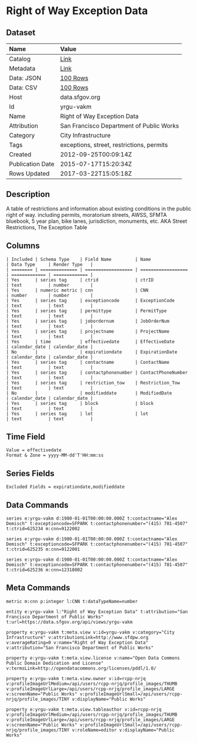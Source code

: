 # Right of Way Exception Data

## Dataset

| Name | Value |
| :--- | :---- |
| Catalog | [Link](https://catalog.data.gov/dataset/right-of-way-exception-data-2e2dc) |
| Metadata | [Link](https://data.sfgov.org/api/views/yrgu-vakm) |
| Data: JSON | [100 Rows](https://data.sfgov.org/api/views/yrgu-vakm/rows.json?max_rows=100) |
| Data: CSV | [100 Rows](https://data.sfgov.org/api/views/yrgu-vakm/rows.csv?max_rows=100) |
| Host | data.sfgov.org |
| Id | yrgu-vakm |
| Name | Right of Way Exception Data |
| Attribution | San Francisco Department of Public Works |
| Category | City Infrastructure |
| Tags | exceptions, street, restrictions, permits |
| Created | 2012-09-25T00:09:14Z |
| Publication Date | 2015-07-17T15:20:34Z |
| Rows Updated | 2017-03-22T15:05:18Z |

## Description

A table of restrictions and information about existing conditions in the public right of way.  including permits, moratorium streets, AWSS, SFMTA bluebook, 5 year plan, bike lanes, jurisdiction, monuments, etc.  AKA Street Restrictions, The Exception Table

## Columns

```ls
| Included | Schema Type    | Field Name         | Name               | Data Type     | Render Type   |
| ======== | ============== | ================== | ================== | ============= | ============= |
| Yes      | series tag     | ctrid              | ctrID              | text          | number        |
| Yes      | numeric metric | cnn                | CNN                | number        | number        |
| Yes      | series tag     | exceptioncode      | ExceptionCode      | text          | text          |
| Yes      | series tag     | permittype         | PermitType         | text          | text          |
| Yes      | series tag     | jobordernum        | JobOrderNum        | text          | text          |
| Yes      | series tag     | projectname        | ProjectName        | text          | text          |
| Yes      | time           | effectivedate      | EffectiveDate      | calendar_date | calendar_date |
| No       |                | expirationdate     | ExpirationDate     | calendar_date | calendar_date |
| Yes      | series tag     | contactname        | ContactName        | text          | text          |
| Yes      | series tag     | contactphonenumber | ContactPhoneNumber | text          | text          |
| Yes      | series tag     | restriction_tow    | Restriction_Tow    | text          | text          |
| No       |                | modifieddate       | ModifiedDate       | calendar_date | calendar_date |
| Yes      | series tag     | block              | block              | text          | text          |
| Yes      | series tag     | lot                | lot                | text          | text          |
```

## Time Field

```ls
Value = effectivedate
Format & Zone = yyyy-MM-dd'T'HH:mm:ss
```

## Series Fields

```ls
Excluded Fields = expirationdate,modifieddate
```

## Data Commands

```ls
series e:yrgu-vakm d:1980-01-01T00:00:00.000Z t:contactname="Alex Demisch" t:exceptioncode=SFPARK t:contactphonenumber="(415) 701-4507" t:ctrid=625234 m:cnn=9122002

series e:yrgu-vakm d:1980-01-01T00:00:00.000Z t:contactname="Alex Demisch" t:exceptioncode=SFPARK t:contactphonenumber="(415) 701-4507" t:ctrid=625235 m:cnn=9122001

series e:yrgu-vakm d:1980-01-01T00:00:00.000Z t:contactname="Alex Demisch" t:exceptioncode=SFPARK t:contactphonenumber="(415) 701-4507" t:ctrid=625236 m:cnn=12318002
```

## Meta Commands

```ls
metric m:cnn p:integer l:CNN t:dataTypeName=number

entity e:yrgu-vakm l:"Right of Way Exception Data" t:attribution="San Francisco Department of Public Works" t:url=https://data.sfgov.org/api/views/yrgu-vakm

property e:yrgu-vakm t:meta.view v:id=yrgu-vakm v:category="City Infrastructure" v:attributionLink=http://www.sfdpw.org v:averageRating=0 v:name="Right of Way Exception Data" v:attribution="San Francisco Department of Public Works"

property e:yrgu-vakm t:meta.view.license v:name="Open Data Commons Public Domain Dedication and License" v:termsLink=http://opendatacommons.org/licenses/pddl/1.0/

property e:yrgu-vakm t:meta.view.owner v:id=rcpp-nrjq v:profileImageUrlMedium=/api/users/rcpp-nrjq/profile_images/THUMB v:profileImageUrlLarge=/api/users/rcpp-nrjq/profile_images/LARGE v:screenName="Public Works" v:profileImageUrlSmall=/api/users/rcpp-nrjq/profile_images/TINY v:displayName="Public Works"

property e:yrgu-vakm t:meta.view.tableauthor v:id=rcpp-nrjq v:profileImageUrlMedium=/api/users/rcpp-nrjq/profile_images/THUMB v:profileImageUrlLarge=/api/users/rcpp-nrjq/profile_images/LARGE v:screenName="Public Works" v:profileImageUrlSmall=/api/users/rcpp-nrjq/profile_images/TINY v:roleName=editor v:displayName="Public Works"
```